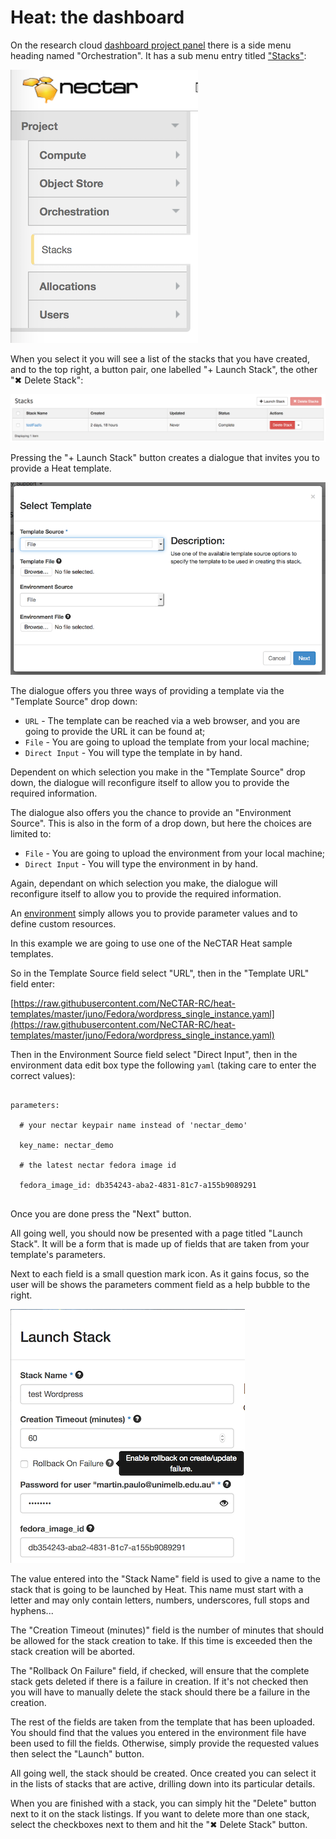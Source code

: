 # Heat: the dashboard

On the research cloud [dashboard project panel](https://dashboard.rc.nectar.org.au/project/)
there is a side menu heading named "Orchestration". It has a sub menu entry
titled ["Stacks"](https://dashboard.rc.nectar.org.au/project/stacks/):

![Heat in the dashboard project menu](images/heat_dash_side_menu.png)

When you select it you will see a list of the stacks that you have created, and
to the top right, a button pair, one labelled "+ Launch Stack", the other
"✖ Delete Stack":

![Heat stack listing](images/heat_dash_stack_listing.png)

Pressing the "+ Launch Stack" button creates a dialogue that invites you to
provide a Heat template.

![Heat select template dialog](images/heat_dash_select_template.png)

The dialogue offers you three ways of providing a template via the "Template Source"
drop down:

* `URL` - The template can be reached via a web browser, and you are going to
  provide the URL it can be found at;
* `File` - You are going to upload the template from your local machine;
* `Direct Input` - You will type the template in by hand.

Dependent on which selection you make in the "Template Source" drop down, the
dialogue will reconfigure itself to allow you to provide the required information.

The dialogue also offers you the chance to provide an "Environment Source".
This is also in the form of a drop down, but here the choices are limited
to:

* `File` - You are going to upload the environment from your local machine;
* `Direct Input` - You will type the environment in by hand.

Again, dependant on which selection you make, the dialogue will reconfigure
itself to allow you to provide the required information.

An [environment](http://docs.openstack.org/developer/heat/template_guide/environment.html)
simply allows you to provide parameter values and to define custom resources.

In this example we are going to use one of the NeCTAR Heat sample templates.

So in the Template Source field select "URL", then in the "Template URL" field
enter:

[https://raw.githubusercontent.com/NeCTAR-RC/heat-templates/master/juno/Fedora/wordpress_single_instance.yaml](https://raw.githubusercontent.com/NeCTAR-RC/heat-templates/master/juno/Fedora/wordpress_single_instance.yaml)

Then in the Environment Source field select "Direct Input", then in the environment
data edit box type the following `yaml` (taking care to enter the correct values):


```

parameters:

  # your nectar keypair name instead of 'nectar_demo'
  
  key_name: nectar_demo
  
  # the latest nectar fedora image id
  
  fedora_image_id: db354243-aba2-4831-81c7-a155b9089291
  
```

Once you are done press the "Next" button.

All going well, you should now be presented with a page titled "Launch Stack".
It will be a form that is made up of fields that are taken from your template's
parameters.

Next to each field is a small question mark icon. As it gains focus, so the user
will be shows the parameters comment field as a help bubble to the right.

![Heat launch template dialog](images/heat_dash_launch.png)

The value entered into the "Stack Name" field is used to give a name to the stack
that is going to be launched by Heat. This name must start with a letter and may
only contain letters, numbers, underscores, full stops and hyphens...

The "Creation Timeout (minutes)" field is the number of minutes that should be
allowed for the stack creation to take. If this time is exceeded then the stack
creation will be aborted.

The "Rollback On Failure" field, if checked, will ensure that the complete
stack gets deleted if there is a failure in creation. If it's not checked then
you will have to manually delete the stack should there be a failure in the creation.

The rest of the fields are taken from the template that has been uploaded.
You should find that the values you entered in the environment file
have been used to fill the fields. Otherwise, simply provide the requested
values then select the "Launch" button.

All going well, the stack should be created. Once created you can select it
in the lists of stacks that are active, drilling down into its
particular details.

When you are finished with a stack, you can simply hit the "Delete" button
next to it on the stack listings. If you want to delete more than one
stack, select the checkboxes next to them and hit the "✖ Delete Stack"
button.

